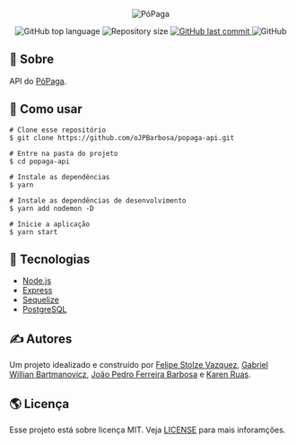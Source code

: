 <p align="center">
  <img alt="PóPaga" src="https://user-images.githubusercontent.com/79005271/141879254-bdcea31e-36c4-4c07-b6f9-6425cf737612.gif">
</p>

<p align="center">
  <img alt="GitHub top language" src="https://img.shields.io/github/languages/top/oJPBarbosa/popaga-api.svg">

  <img alt="Repository size" src="https://img.shields.io/github/repo-size/oJPBarbosa/popaga-api.svg">
  <a href="https://github.com/oJPBarbosa/popaga-api/commits">
    <img alt="GitHub last commit" src="https://img.shields.io/github/last-commit/oJPBarbosa/popaga-api.svg">
  </a>
  <img alt="GitHub" src="https://img.shields.io/github/license/oJPBarbosa/popaga-api.svg">
</p>

## 🎯 Sobre

API do [PóPaga](https://github.com/obielwb/popaga).

## 🙋 Como usar

```
# Clone esse repositório
$ git clone https://github.com/oJPBarbosa/popaga-api.git

# Entre na pasta do projeto
$ cd popaga-api

# Instale as dependências
$ yarn

# Instale as dependências de desenvolvimento
$ yarn add nodemon -D

# Inicie a aplicação
$ yarn start
```

## :rocket: Tecnologias

- [Node.js](https://nodejs.org/)
- [Express](https://expressjs.com/)
- [Sequelize](https://sequelize.org/)
- [PostgreSQL](https://www.postgresql.org/)

## ✍️ Autores

Um projeto idealizado e construído por [Felipe Stolze Vazquez](https://github.com/Vazqual), [Gabriel Willian Bartmanovicz](https://github.com/obielwb), [João Pedro Ferreira Barbosa](https://github.com/oJPBarbosa) e [Karen Ruas](https://github.com/annRuas).

## 🌎 Licença

Esse projeto está sobre licença MIT. Veja [LICENSE](https://github.com/oJPBarbosa/popaga-api/blob/main/LICENSE) para mais inforamções.
